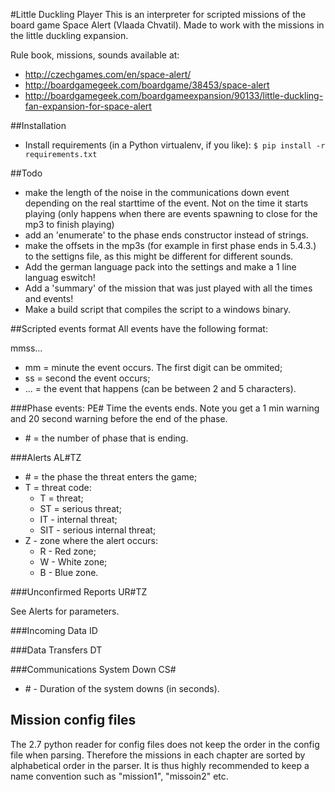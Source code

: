 #Little Duckling Player
This is an interpreter for scripted missions of the board game Space Alert
(Vlaada Chvatil). Made to work with the missions in the little duckling
expansion.

Rule book, missions, sounds available at:

- http://czechgames.com/en/space-alert/
- http://boardgamegeek.com/boardgame/38453/space-alert
- http://boardgamegeek.com/boardgameexpansion/90133/little-duckling-fan-expansion-for-space-alert

##Installation

- Install requirements (in a Python virtualenv, if you like):
    `$ pip install -r requirements.txt`

##Todo


- make the length of the noise in the communications down event depending on
  the real starttime of the event. Not on the time it starts playing (only
  happens when there are events spawning to close for the mp3 to finish playing)
- add an 'enumerate' to the phase ends constructor instead of strings.
- make the offsets in the mp3s (for example in first phase ends in 5.4.3.) to
  the settigns file, as this might be different for different sounds.
- Add the german language pack into the settings and make a 1 line languag eswitch!
- Add a 'summary' of the mission that was just played with all the times and
  events!
- Make a build script that compiles the script to a windows binary.

##Scripted events format
 All events have the following format:
 
 mmss...
 
 * mm = minute the event occurs. The first digit can be ommited;
 * ss = second the event occurs;
 * ... = the event that happens (can be between 2 and 5 characters).
 
 ###Phase events:
 PE#
 Time the events ends. Note you get a 1 min warning and 20 second warning before the end of the phase.
 
 * \# = the number of phase that is ending.
 
 
 ###Alerts
 AL#TZ
 
 * \# = the phase the threat enters the game;
 * T = threat code:
   * T = threat;
   * ST = serious threat;
   * IT - internal threat;
   * SIT - serious internal threat;
 * Z - zone where the alert occurs:
   * R - Red zone;
   * W - White zone;
   * B - Blue zone.
 
 ###Unconfirmed Reports 
 UR#TZ
 
 See Alerts for parameters.
 
 ###Incoming Data
 ID
 
 ###Data Transfers
 DT
 
 ###Communications System Down 
 CS#
 
 * \# - Duration of the system downs (in seconds).

## Mission config files

The 2.7 python reader for config files does not keep the order in the config
file when parsing. Therefore the missions in each chapter are sorted by
alphabetical order in the parser. It is thus highly recommended to keep a name
convention such as "mission1", "missoin2" etc.
